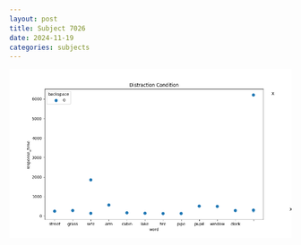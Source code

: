 ```yaml
---
layout: post
title: Subject 7026
date: 2024-11-19
categories: subjects
---
```


![](data/7026/run-7/7026_rt_acc_fuzzy_delay.png)
